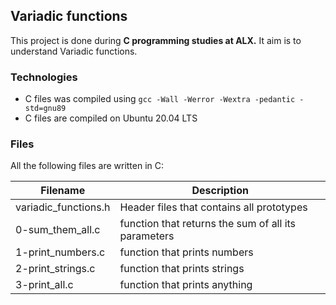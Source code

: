 ## Variadic functions

This project is done during **C programming studies at ALX.** It aim is to understand Variadic functions.

### Technologies

- C files was compiled using `gcc -Wall -Werror -Wextra -pedantic -std=gnu89`
- C files are compiled on Ubuntu 20.04 LTS

### Files

All the following files are written in C:

| **Filename**	| **Description** |
| --------------	| --------------- |
| variadic_functions.h | Header files that contains all prototypes |
| 0-sum_them_all.c | function that returns the sum of all its parameters |
| 1-print_numbers.c | function that prints numbers |
| 2-print_strings.c | function that prints strings |
| 3-print_all.c | function that prints anything |
